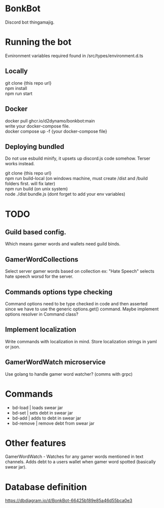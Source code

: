 # BonkBot

Discord bot thingamajig.

# Running the bot

Evnironment variables required found in /src/types/environment.d.ts

## Locally

git clone {this repo url}  
npm install  
npm run start

## Docker

docker pull ghcr.io/d2dynamo/bonkbot:main  
write your docker-compose file.  
docker compose up -f {your docker-compose file}

## Deploying bundled

Do not use esbuild minify, it upsets up discord.js code somehow. Terser works instead.

git clone {this repo url}  
npm run build-local (on windows machine, must create /dist and /build folders first. will fix later)  
npm run build (on unix system)  
node ./dist bundle.js (dont forget to add your env variables)

# TODO

## Guild based config.

Which means gamer words and wallets need guild binds.

## GamerWordCollections

Select server gamer words based on collection ex: "Hate Speech" selects hate speech worsd for the server.

## Commands options type checking

Command options need to be type checked in code and then asserted since we have to use the generic options.get() command.
Maybe implement options resolver in Command class?

## Implement localization

Write commands with localization in mind. Store localization strings in yaml or json.

## GamerWordWatch microservice

Use golang to handle gamer word watcher? (comms with grpc)

# Commands

- bd-load | loads swear jar
- bd-set | sets debt in swear jar
- bd-add | adds to debt in swear jar
- bd-remove | remove debt from swear jar

# Other features

GamerWordWatch - Watches for any gamer words mentioned in text channels. Adds debt to a users wallet when gamer word spotted (basically swear jar).

# Database definition

https://dbdiagram.io/d/BonkBot-66425b189e85a46d55bca0e3
